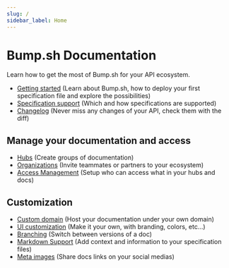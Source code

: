 ```yaml
---
slug: /
sidebar_label: Home
---
```


# Bump.sh Documentation

Learn how to get the most of Bump.sh for your API ecosystem.

- [Getting started](help/intro.md) (Learn about Bump.sh, how to deploy your first specification file and explore the possibilities)
- [Specification support](help/specifications-support/openapi-support.md) (Which and how specifications are supported)
- [Changelog](help/api-change-management/index.md) (Never miss any changes of your API, check them with the diff)

## Manage your documentation and access
- [Hubs](help/hubs.md) (Create groups of documentation)
- [Organizations](help/organizations/index.md) (Invite teammates or partners to your ecosystem)
- [Access Management](help/access-management.md) (Setup who can access what in your hubs and docs)

## Customization
- [Custom domain](help/custom-domains.md) (Host your documentation under your own domain)
- [UI customization](help/references.md) (Make it your own, with branding, colors, etc...)
- [Branching](help/branching.md) (Switch between versions of a doc)
- [Markdown Support](help/markdown-support.md) (Add context and information to your specification files)
- [Meta images](help/meta-images.md) (Share docs links on your social medias)
